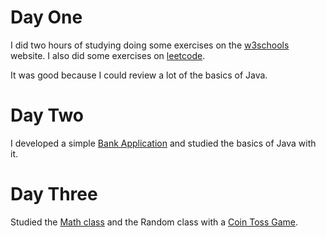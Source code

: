 # Day One

I did two hours of studying doing some exercises on the [w3schools](https://www.w3schools.com/java/default.asp) website. I also did some exercises on [leetcode](https://leetcode.com/).

It was good because I could review a lot of the basics of Java.

# Day Two

I developed a simple [Bank Application](./BankApplication.java) and studied the basics of Java with it.

# Day Three

Studied the [Math class](./MathJava.java) and the Random class with a [Coin Toss Game](./CoinToss.java).